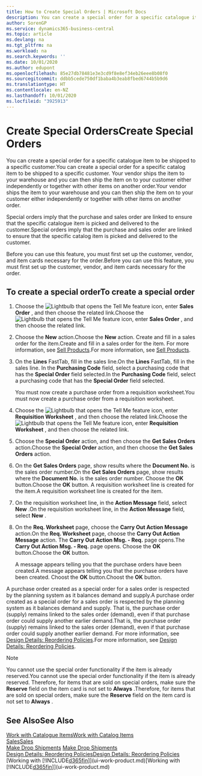 ```yaml
---
title: How to Create Special Orders | Microsoft Docs
description: You can create a special order for a specific catalogue item to be shipped to a specific customer. Your vendor ships the item to your warehouse and you can then ship the item on to your customer either independently or together with other items on another order.
author: SorenGP
ms.service: dynamics365-business-central
ms.topic: article
ms.devlang: na
ms.tgt_pltfrm: na
ms.workload: na
ms.search.keywords: ''
ms.date: 10/01/2020
ms.author: edupont
ms.openlocfilehash: 85e27db78481e3e3cd9f8e8ef34eb26eee8b08f0
ms.sourcegitcommit: ddbb5cede750df1baba4b3eab8fbed6744b5b9d6
ms.translationtype: HT
ms.contentlocale: en-NZ
ms.lasthandoff: 10/01/2020
ms.locfileid: "3925913"
---
```

# <a name="create-special-orders"></a><span data-ttu-id="d33d1-104">Create Special Orders</span><span class="sxs-lookup"><span data-stu-id="d33d1-104">Create Special Orders</span></span>
<span data-ttu-id="d33d1-105">You can create a special order for a specific catalogue item to be shipped to a specific customer.</span><span class="sxs-lookup"><span data-stu-id="d33d1-105">You can create a special order for a specific catalog item to be shipped to a specific customer.</span></span> <span data-ttu-id="d33d1-106">Your vendor ships the item to your warehouse and you can then ship the item on to your customer either independently or together with other items on another order.</span><span class="sxs-lookup"><span data-stu-id="d33d1-106">Your vendor ships the item to your warehouse and you can then ship the item on to your customer either independently or together with other items on another order.</span></span>  

<span data-ttu-id="d33d1-107">Special orders imply that the purchase and sales order are linked to ensure that the specific catalogue item is picked and delivered to the customer.</span><span class="sxs-lookup"><span data-stu-id="d33d1-107">Special orders imply that the purchase and sales order are linked to ensure that the specific catalog item is picked and delivered to the customer.</span></span>  

<span data-ttu-id="d33d1-108">Before you can use this feature, you must first set up the customer, vendor, and item cards necessary for the order.</span><span class="sxs-lookup"><span data-stu-id="d33d1-108">Before you can use this feature, you must first set up the customer, vendor, and item cards necessary for the order.</span></span>  

## <a name="to-create-a-special-order"></a><span data-ttu-id="d33d1-109">To create a special order</span><span class="sxs-lookup"><span data-stu-id="d33d1-109">To create a special order</span></span>  
1.  <span data-ttu-id="d33d1-110">Choose the ![Lightbulb that opens the Tell Me feature](media/ui-search/search_small.png "Tell me what you want to do") icon, enter **Sales Order** , and then choose the related link.</span><span class="sxs-lookup"><span data-stu-id="d33d1-110">Choose the ![Lightbulb that opens the Tell Me feature](media/ui-search/search_small.png "Tell me what you want to do") icon, enter **Sales Order** , and then choose the related link.</span></span>  
2. <span data-ttu-id="d33d1-111">Choose the **New** action.</span><span class="sxs-lookup"><span data-stu-id="d33d1-111">Choose the **New** action.</span></span> <span data-ttu-id="d33d1-112">Create and fill in a  sales order for the item.</span><span class="sxs-lookup"><span data-stu-id="d33d1-112">Create and fill in a  sales order for the item.</span></span> <span data-ttu-id="d33d1-113">For more information, see [Sell Products](sales-how-sell-products.md).</span><span class="sxs-lookup"><span data-stu-id="d33d1-113">For more information, see [Sell Products](sales-how-sell-products.md).</span></span>
3.  <span data-ttu-id="d33d1-114">On the **Lines** FastTab, fill in the sales line.</span><span class="sxs-lookup"><span data-stu-id="d33d1-114">On the **Lines** FastTab, fill in the sales line.</span></span> <span data-ttu-id="d33d1-115">In the **Purchasing Code** field, select a purchasing code that has the **Special Order** field selected.</span><span class="sxs-lookup"><span data-stu-id="d33d1-115">In the **Purchasing Code** field, select a purchasing code that has the **Special Order** field selected.</span></span>

    <span data-ttu-id="d33d1-116">You must now create a purchase order from a requisition worksheet.</span><span class="sxs-lookup"><span data-stu-id="d33d1-116">You must now create a purchase order from a requisition worksheet.</span></span>  
4. <span data-ttu-id="d33d1-117">Choose the ![Lightbulb that opens the Tell Me feature](media/ui-search/search_small.png "Tell me what you want to do") icon, enter **Requisition Worksheet** , and then choose the related link.</span><span class="sxs-lookup"><span data-stu-id="d33d1-117">Choose the ![Lightbulb that opens the Tell Me feature](media/ui-search/search_small.png "Tell me what you want to do") icon, enter **Requisition Worksheet** , and then choose the related link.</span></span>  
5. <span data-ttu-id="d33d1-118">Choose the **Special Order** action, and then choose the **Get Sales Orders** action.</span><span class="sxs-lookup"><span data-stu-id="d33d1-118">Choose the **Special Order** action, and then choose the **Get Sales Orders** action.</span></span>  
6.  <span data-ttu-id="d33d1-119">On the **Get Sales Orders** page, show results where the **Document No.** is the sales order number.</span><span class="sxs-lookup"><span data-stu-id="d33d1-119">On the **Get Sales Orders** page, show results where the **Document No.** is the sales order number.</span></span> <span data-ttu-id="d33d1-120">Choose the **OK** button.</span><span class="sxs-lookup"><span data-stu-id="d33d1-120">Choose the **OK** button.</span></span> <span data-ttu-id="d33d1-121">A requisition worksheet line is created for the item.</span><span class="sxs-lookup"><span data-stu-id="d33d1-121">A requisition worksheet line is created for the item.</span></span>  
7.  <span data-ttu-id="d33d1-122">On the requisition worksheet line, in the **Action Message** field, select **New** .</span><span class="sxs-lookup"><span data-stu-id="d33d1-122">On the requisition worksheet line, in the **Action Message** field, select **New** .</span></span>  
8.  <span data-ttu-id="d33d1-123">On the **Req. Worksheet** page, choose the **Carry Out Action Message** action.</span><span class="sxs-lookup"><span data-stu-id="d33d1-123">On the **Req. Worksheet** page, choose the **Carry Out Action Message** action.</span></span> <span data-ttu-id="d33d1-124">The **Carry Out Action Msg. - Req.** page opens.</span><span class="sxs-lookup"><span data-stu-id="d33d1-124">The **Carry Out Action Msg. - Req.** page opens.</span></span> <span data-ttu-id="d33d1-125">Choose the **OK** button.</span><span class="sxs-lookup"><span data-stu-id="d33d1-125">Choose the **OK** button.</span></span>  

    <span data-ttu-id="d33d1-126">A message appears telling you that the purchase orders have been created.</span><span class="sxs-lookup"><span data-stu-id="d33d1-126">A message appears telling you that the purchase orders have been created.</span></span> <span data-ttu-id="d33d1-127">Choost the **OK** button.</span><span class="sxs-lookup"><span data-stu-id="d33d1-127">Choost the **OK** button.</span></span>  

<span data-ttu-id="d33d1-128">A purchase order created as a special order for a sales order is respected by the planning system as it balances demand and supply.</span><span class="sxs-lookup"><span data-stu-id="d33d1-128">A purchase order created as a special order for a sales order is respected by the planning system as it balances demand and supply.</span></span> <span data-ttu-id="d33d1-129">That is, the purchase order (supply) remains linked to the sales order (demand), even if that purchase order could supply another earlier demand.</span><span class="sxs-lookup"><span data-stu-id="d33d1-129">That is, the purchase order (supply) remains linked to the sales order (demand), even if that purchase order could supply another earlier demand.</span></span> <span data-ttu-id="d33d1-130">For more information, see [Design Details: Reordering Policies](design-details-reservation-order-tracking-and-action-messaging.md).</span><span class="sxs-lookup"><span data-stu-id="d33d1-130">For more information, see [Design Details: Reordering Policies](design-details-reservation-order-tracking-and-action-messaging.md).</span></span>  

> [!NOTE]  
>  <span data-ttu-id="d33d1-131">You cannot use the special order functionality if the item is already reserved.</span><span class="sxs-lookup"><span data-stu-id="d33d1-131">You cannot use the special order functionality if the item is already reserved.</span></span> <span data-ttu-id="d33d1-132">Therefore, for items that are sold on special orders, make sure the **Reserve** field on the item card is not set to **Always** .</span><span class="sxs-lookup"><span data-stu-id="d33d1-132">Therefore, for items that are sold on special orders, make sure the **Reserve** field on the item card is not set to **Always** .</span></span>  

## <a name="see-also"></a><span data-ttu-id="d33d1-133">See Also</span><span class="sxs-lookup"><span data-stu-id="d33d1-133">See Also</span></span>  
[<span data-ttu-id="d33d1-134">Work with Catalogue Items</span><span class="sxs-lookup"><span data-stu-id="d33d1-134">Work with Catalog Items</span></span>](inventory-how-work-nonstock-items.md)  
[<span data-ttu-id="d33d1-135">Sales</span><span class="sxs-lookup"><span data-stu-id="d33d1-135">Sales</span></span>](sales-manage-sales.md)  
<span data-ttu-id="d33d1-136">[Make Drop Shipments](sales-how-drop-shipment.md) </span><span class="sxs-lookup"><span data-stu-id="d33d1-136">[Make Drop Shipments](sales-how-drop-shipment.md) </span></span>  
[<span data-ttu-id="d33d1-137">Design Details: Reordering Policies</span><span class="sxs-lookup"><span data-stu-id="d33d1-137">Design Details: Reordering Policies</span></span>](design-details-reservation-order-tracking-and-action-messaging.md)  
<span data-ttu-id="d33d1-138">[Working with [!INCLUDE[d365fin](includes/d365fin_md.md)]](ui-work-product.md)</span><span class="sxs-lookup"><span data-stu-id="d33d1-138">[Working with [!INCLUDE[d365fin](includes/d365fin_md.md)]](ui-work-product.md)</span></span>
